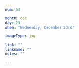 ```yaml
---
num: 63

month: dec
day: 23
when: "Wednesday, December 23rd"

imageType: jpg

link: ""
linkname: ""
notes: ""

---
```


